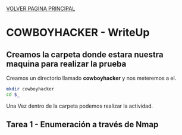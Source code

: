 [VOLVER PAGINA PRINCIPAL](./)

# COWBOYHACKER - WriteUp
## Creamos la carpeta donde estara nuestra maquina para realizar la prueba

Creamos un directorio llamado **cowboyhacker** y nos meteremos a el.

```bash
mkdir cowboyhacker
cd $_
```

Una Vez dentro de la carpeta podemos realizar la actividad.

## Tarea 1 - Enumeración a través de Nmap

